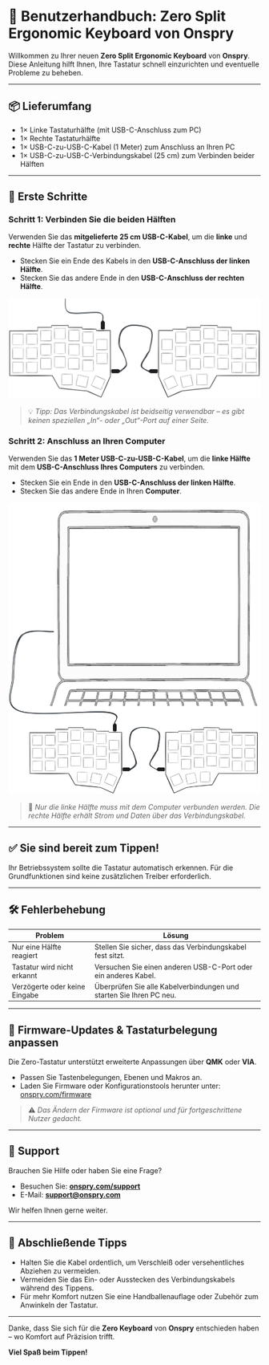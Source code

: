 # 📘 Benutzerhandbuch: Zero Split Ergonomic Keyboard von Onspry

Willkommen zu Ihrer neuen **Zero Split Ergonomic Keyboard** von **Onspry**. Diese Anleitung hilft Ihnen, Ihre Tastatur schnell einzurichten und eventuelle Probleme zu beheben.

---

## 📦 Lieferumfang

- 1× Linke Tastaturhälfte (mit USB-C-Anschluss zum PC)
- 1× Rechte Tastaturhälfte
- 1× USB-C-zu-USB-C-Kabel (1 Meter) zum Anschluss an Ihren PC
- 1× USB-C-zu-USB-C-Verbindungskabel (25 cm) zum Verbinden beider Hälften

---

## 🔌 Erste Schritte

### Schritt 1: Verbinden Sie die beiden Hälften

Verwenden Sie das **mitgelieferte 25 cm USB-C-Kabel**, um die **linke** und **rechte** Hälfte der Tastatur zu verbinden.

- Stecken Sie ein Ende des Kabels in den **USB-C-Anschluss der linken Hälfte**.
- Stecken Sie das andere Ende in den **USB-C-Anschluss der rechten Hälfte**.

![Zero Connected Keyboard](zero-connected.svg)

> 💡 _Tipp: Das Verbindungskabel ist beidseitig verwendbar – es gibt keinen speziellen „In“- oder „Out“-Port auf einer Seite._

### Schritt 2: Anschluss an Ihren Computer

Verwenden Sie das **1 Meter USB-C-zu-USB-C-Kabel**, um die **linke Hälfte** mit dem **USB-C-Anschluss Ihres Computers** zu verbinden.

- Stecken Sie ein Ende in den **USB-C-Anschluss der linken Hälfte**.
- Stecken Sie das andere Ende in Ihren **Computer**.

![Zero Connected Keyboard](zero-connected-laptop.svg)

> 🔌 _Nur die linke Hälfte muss mit dem Computer verbunden werden. Die rechte Hälfte erhält Strom und Daten über das Verbindungskabel._

---

## ✅ Sie sind bereit zum Tippen!

Ihr Betriebssystem sollte die Tastatur automatisch erkennen. Für die Grundfunktionen sind keine zusätzlichen Treiber erforderlich.

---

## 🛠️ Fehlerbehebung

| Problem                       | Lösung                                                              |
| ----------------------------- | ------------------------------------------------------------------- |
| Nur eine Hälfte reagiert      | Stellen Sie sicher, dass das Verbindungskabel fest sitzt.           |
| Tastatur wird nicht erkannt   | Versuchen Sie einen anderen USB-C-Port oder ein anderes Kabel.      |
| Verzögerte oder keine Eingabe | Überprüfen Sie alle Kabelverbindungen und starten Sie Ihren PC neu. |

---

## 🔧 Firmware-Updates & Tastaturbelegung anpassen

Die Zero-Tastatur unterstützt erweiterte Anpassungen über **QMK** oder **VIA**.

- Passen Sie Tastenbelegungen, Ebenen und Makros an.
- Laden Sie Firmware oder Konfigurationstools herunter unter: [onspry.com/firmware](https://onspry.com/firmware)

> ⚠️ _Das Ändern der Firmware ist optional und für fortgeschrittene Nutzer gedacht._

---

## 🧰 Support

Brauchen Sie Hilfe oder haben Sie eine Frage?

- Besuchen Sie: **[onspry.com/support](https://onspry.com/support)**
- E-Mail: **[support@onspry.com](mailto:support@onspry.com)**

Wir helfen Ihnen gerne weiter.

---

## 📝 Abschließende Tipps

- Halten Sie die Kabel ordentlich, um Verschleiß oder versehentliches Abziehen zu vermeiden.
- Vermeiden Sie das Ein- oder Ausstecken des Verbindungskabels während des Tippens.
- Für mehr Komfort nutzen Sie eine Handballenauflage oder Zubehör zum Anwinkeln der Tastatur.

---

Danke, dass Sie sich für die **Zero Keyboard** von **Onspry** entschieden haben – wo Komfort auf Präzision trifft.

**Viel Spaß beim Tippen!**
